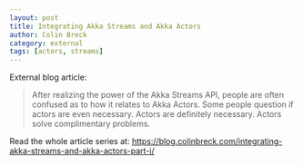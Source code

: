 ```yaml
---
layout: post
title: Integrating Akka Streams and Akka Actors
author: Colin Breck
category: external
tags: [actors, streams]
---
```


External blog article: 

> After realizing the power of the Akka Streams API, people are often confused as to how it relates to Akka Actors. Some people question if actors are even necessary. Actors are definitely necessary. Actors solve complimentary problems.

Read the whole article series at: https://blog.colinbreck.com/integrating-akka-streams-and-akka-actors-part-i/